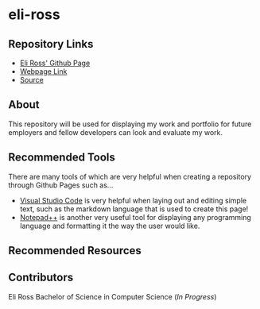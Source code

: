 # eli-ross

## Repository Links
- [Eli Ross' Github Page](https://github.com/eliross84)
- [Webpage Link](https://eliross84.github.io/about-me/)
- [Source](https://github.com/eliross84/about-me)

## About
This repository will be used for displaying my work and portfolio for future employers and fellow developers can look and evaluate my work.

## Recommended Tools
There are many tools of which are very helpful when creating a repository through Github Pages such as...
- [Visual Studio Code](https://code.visualstudio.com/download) is very helpful when laying out and editing simple text, such as the markdown language that is used to create this page!
- [Notepad++](https://notepad-plus-plus.org/download/v7.6.2.html) is another very useful tool for displaying any programming language and formatting it the way the user would like.

## Recommended Resources

## Contributors
Eli Ross
Bachelor of Science in Computer Science (_In Progress_)



